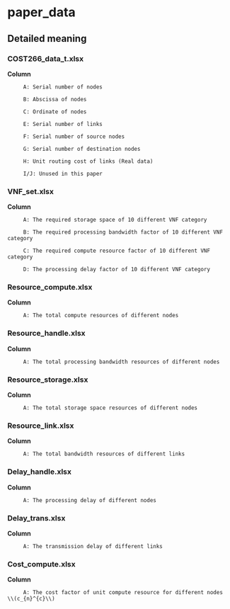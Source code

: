 # paper_data

## Detailed meaning

### COST266_data_t.xlsx
**Column**  

         A: Serial number of nodes  

         B: Abscissa of nodes  
        
         C: Ordinate of nodes
        
         E: Serial number of links
        
         F: Serial number of source nodes
        
         G: Serial number of destination nodes
        
         H: Unit routing cost of links (Real data)
        
         I/J: Unused in this paper
        
### VNF_set.xlsx
**Column**  

         A: The required storage space of 10 different VNF category

         B: The required processing bandwidth factor of 10 different VNF category  
        
         C: The required compute resource factor of 10 different VNF category  
        
         D: The processing delay factor of 10 different VNF category

### Resource_compute.xlsx
**Column**  

         A: The total compute resources of different nodes
           
### Resource_handle.xlsx
**Column**  

         A: The total processing bandwidth resources of different nodes
         
 ### Resource_storage.xlsx
**Column**  

         A: The total storage space resources of different nodes        
         
### Resource_link.xlsx
**Column**  

         A: The total bandwidth resources of different links   
         
 ### Delay_handle.xlsx
**Column**  

         A: The processing delay of different nodes           
   
### Delay_trans.xlsx
**Column**  

         A: The transmission delay of different links          
         
### Cost_compute.xlsx
**Column**  

         A: The cost factor of unit compute resource for different nodes \\(c_{n}^{c}\\)  
         
         
         

       
